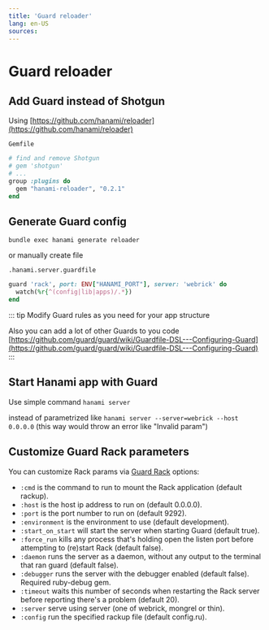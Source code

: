 ```yaml
---
title: 'Guard reloader'
lang: en-US
sources:
---
```


# Guard reloader  <Badge text="Hanami: 1.x"/>

## Add Guard instead of Shotgun
Using [https://github.com/hanami/reloader](https://github.com/hanami/reloader)

`Gemfile`
```ruby
# find and remove Shotgun
# gem 'shotgun'
# ...
group :plugins do
  gem "hanami-reloader", "0.2.1"
end
```

## Generate Guard config

`bundle exec hanami generate reloader`

or manually create file

`.hanami.server.guardfile`
```ruby
guard 'rack', port: ENV["HANAMI_PORT"], server: 'webrick' do
  watch(%r{^(config|lib|apps)/.*})
end
```

::: tip
Modify Guard rules as you need for your app structure

Also you can add a lot of other Guards to you code
[https://github.com/guard/guard/wiki/Guardfile-DSL---Configuring-Guard](https://github.com/guard/guard/wiki/Guardfile-DSL---Configuring-Guard)
:::

## Start Hanami app with Guard

Use simple command `hanami server`

instead of parametrized like `hanami server --server=webrick --host 0.0.0.0` (this way would throw an error like "Invalid param")

## Customize Guard Rack parameters

You can customize Rack params via [Guard Rack](https://github.com/dblock/guard-rack) options:

* `:cmd` is the command to run to mount the Rack application (default rackup).
* `:host` is the host ip address to run on (default 0.0.0.0).
* `:port` is the port number to run on (default 9292).
* `:environment` is the environment to use (default development).
* `:start_on_start` will start the server when starting Guard (default true).
* `:force_run` kills any process that's holding open the listen port before attempting to (re)start Rack (default false).
* `:daemon` runs the server as a daemon, without any output to the terminal that ran guard (default false).
* `:debugger` runs the server with the debugger enabled (default false). Required ruby-debug gem.
* `:timeout` waits this number of seconds when restarting the Rack server before reporting there's a problem (default 20).
* `:server` serve using server (one of webrick, mongrel or thin).
* `:config` run the specified rackup file (default config.ru).
